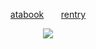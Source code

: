 
<div align="center"> 
  
  [atabook](https://gojo.atabook.org)  ‎ ‎  ‎ ‎    ‎ ‎ [rentry](https://rentry.co/stayhere)
 </div>
 
 </div>

<p align="center"> <img src="https://i.imgur.com/ABX0BPk.png" > </p> 
